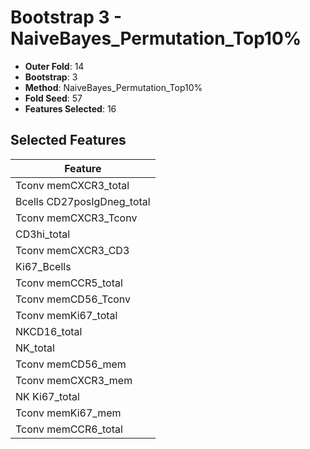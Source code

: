 # Bootstrap 3 - NaiveBayes_Permutation_Top10%

- **Outer Fold**: 14
- **Bootstrap**: 3
- **Method**: NaiveBayes_Permutation_Top10%
- **Fold Seed**: 57
- **Features Selected**: 16

## Selected Features

| Feature |
|---------|
| Tconv memCXCR3_total |
| Bcells CD27posIgDneg_total |
| Tconv memCXCR3_Tconv |
| CD3hi_total |
| Tconv memCXCR3_CD3 |
| Ki67_Bcells |
| Tconv memCCR5_total |
| Tconv memCD56_Tconv |
| Tconv memKi67_total |
| NKCD16_total |
| NK_total |
| Tconv memCD56_mem |
| Tconv memCXCR3_mem |
| NK Ki67_total |
| Tconv memKi67_mem |
| Tconv memCCR6_total |
